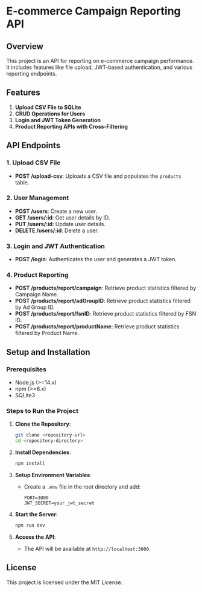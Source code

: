 # E-commerce Campaign Reporting API

## Overview

This project is an API for reporting on e-commerce campaign performance. It includes features like file upload, JWT-based authentication, and various reporting endpoints.

## Features

1. **Upload CSV File to SQLite**
2. **CRUD Operations for Users**
3. **Login and JWT Token Generation**
4. **Product Reporting APIs with Cross-Filtering**

## API Endpoints

### 1. Upload CSV File

- **POST /upload-csv**: Uploads a CSV file and populates the `products` table.

### 2. User Management

- **POST /users**: Create a new user.
- **GET /users/:id**: Get user details by ID.
- **PUT /users/:id**: Update user details.
- **DELETE /users/:id**: Delete a user.

### 3. Login and JWT Authentication

- **POST /login**: Authenticates the user and generates a JWT token.

### 4. Product Reporting

- **POST /products/report/campaign**: Retrieve product statistics filtered by Campaign Name.
- **POST /products/report/adGroupID**: Retrieve product statistics filtered by Ad Group ID.
- **POST /products/report/fsnID**: Retrieve product statistics filtered by FSN ID.
- **POST /products/report/productName**: Retrieve product statistics filtered by Product Name.

## Setup and Installation

### Prerequisites

- Node.js (>=14.x)
- npm (>=6.x)
- SQLite3

### Steps to Run the Project

1. **Clone the Repository**:
    ```sh
    git clone <repository-url>
    cd <repository-directory>
    ```

2. **Install Dependencies**:
    ```sh
    npm install
    ```

3. **Setup Environment Variables**:
    - Create a `.env` file in the root directory and add:
      ```env
      PORT=3000
      JWT_SECRET=your_jwt_secret
      `````

4. **Start the Server**:
    ```sh
    npm run dev
    ```

5. **Access the API**:
    - The API will be available at `http://localhost:3000`.

## License

This project is licensed under the MIT License.

